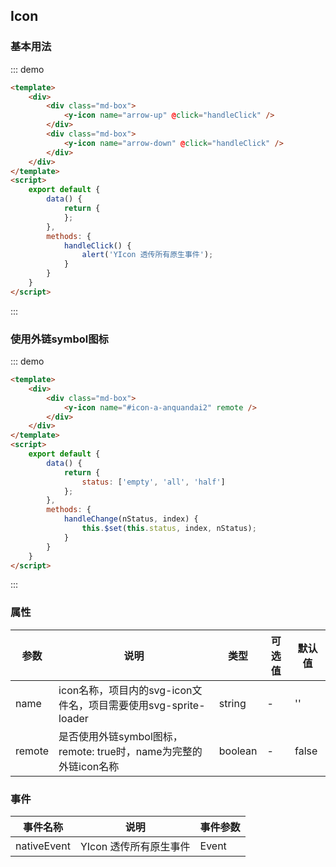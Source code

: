 <script>
    export default {
        data() {
            return {
            };
        },
        methods: {
            handleClick() {
                alert('YIcon 透传所有原生事件');
            }
        }
    }
</script>
<style>
.md-box {
    margin-bottom: 20px;
}
.md-box:last-child {
    margin-bottom: 0px;
}
</style>
## Icon

### 基本用法

::: demo
```html
<template>
    <div>
        <div class="md-box">
            <y-icon name="arrow-up" @click="handleClick" />
        </div>
        <div class="md-box">
            <y-icon name="arrow-down" @click="handleClick" />
        </div>
    </div>
</template>
<script>
    export default {
        data() {
            return {
            };
        },
        methods: {
            handleClick() {
                alert('YIcon 透传所有原生事件');
            }
        }
    }
</script>
```
:::

### 使用外链symbol图标

::: demo
```html
<template>
    <div>
        <div class="md-box">
            <y-icon name="#icon-a-anquandai2" remote />
        </div>
    </div>
</template>
<script>
    export default {
        data() {
            return {
                status: ['empty', 'all', 'half']
            };
        },
        methods: {
            handleChange(nStatus, index) {
                this.$set(this.status, index, nStatus);
            }
        }
    }
</script>
```
:::

### 属性

| 参数      | 说明                             | 类型      | 可选值       | 默认值 |
| -------- | -------------------------------- | -------- | ----------- | ----- |
| name   | icon名称，项目内的svg-icon文件名，项目需要使用svg-sprite-loader | string    | - | '' |
| remote  | 是否使用外链symbol图标，remote: true时，name为完整的外链icon名称 | boolean   | - | false |

### 事件

| 事件名称  | 说明                              | 事件参数  |
| -------- | -------------------------------- | -------- |
| nativeEvent    | YIcon 透传所有原生事件 | Event |
